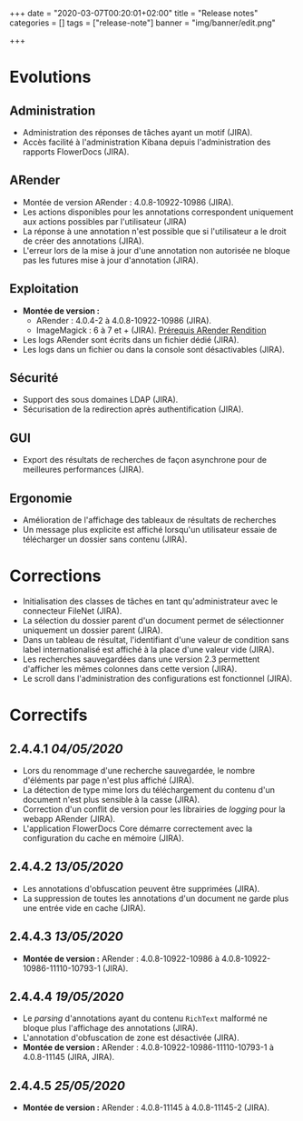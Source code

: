 +++
date = "2020-03-07T00:20:01+02:00"
title = "Release notes"
categories = []
tags = ["release-note"]
banner = "img/banner/edit.png"

+++

# Evolutions

## Administration

* Administration des réponses de tâches ayant un motif (JIRA).
* Accès facilité à l'administration Kibana depuis l'administration des rapports FlowerDocs (JIRA).

## ARender 

* Montée de version ARender : 4.0.8-10922-10986 (JIRA).
* Les actions disponibles pour les annotations correspondent uniquement aux actions possibles par l'utilisateur (JIRA)
* La réponse à une annotation n'est possible que si l'utilisateur a le droit de créer des annotations (JIRA). 
* L'erreur lors de la mise à jour d'une annotation non autorisée ne bloque pas les futures mise à jour d'annotation (JIRA).

## Exploitation 

* **Montée de version :**
	* ARender : 4.0.4-2 à 4.0.8-10922-10986 (JIRA). 
	* ImageMagick :  6 à 7 et +  (JIRA). [Prérequis ARender Rendition](https://arender.io/doc/actuelle4/documentation/install/rendition/prerequis.html#configuration-logicielle-requise)
* Les logs ARender sont écrits dans un fichier dédié (JIRA). 
* Les logs dans un fichier ou dans la console sont désactivables (JIRA).

## Sécurité 

* Support des sous domaines LDAP (JIRA). 
* Sécurisation de la redirection après authentification (JIRA). 

## GUI

* Export des résultats de recherches de façon asynchrone pour de meilleures performances (JIRA).

## Ergonomie

* Amélioration de l'affichage des tableaux de résultats de recherches
* Un message plus explicite est affiché lorsqu'un utilisateur essaie de télécharger un dossier sans contenu (JIRA). 

# Corrections

* Initialisation des classes de tâches en tant qu'administrateur avec le connecteur FileNet (JIRA).
* La sélection du dossier parent d'un document permet de sélectionner uniquement un dossier parent (JIRA). 
* Dans un tableau de résultat, l'identifiant d'une valeur de condition sans label internationalisé est affiché à la place d'une valeur vide (JIRA).   
* Les recherches sauvegardées dans une version 2.3 permettent d'afficher les mêmes colonnes dans cette version (JIRA).  
* Le scroll dans l'administration des configurations est fonctionnel (JIRA).

# Correctifs 

## 2.4.4.1 _04/05/2020_

* Lors du renommage d'une recherche sauvegardée, le nombre d'éléments par page n'est plus affiché (JIRA). 
* La détection de type mime lors du téléchargement du contenu d'un document n'est plus sensible à la casse (JIRA). 
* Correction d'un conflit de version pour les librairies de _logging_ pour la webapp ARender (JIRA). 
* L'application FlowerDocs Core démarre correctement avec la configuration du cache en mémoire (JIRA). 

## 2.4.4.2 _13/05/2020_

* Les annotations d'obfuscation peuvent être supprimées (JIRA). 
* La suppression de toutes les annotations d'un document ne garde plus une entrée vide en cache (JIRA). 

## 2.4.4.3 _13/05/2020_

* **Montée de version :** ARender : 4.0.8-10922-10986 à 4.0.8-10922-10986-11110-10793-1 (JIRA). 

## 2.4.4.4 _19/05/2020_

* Le _parsing_ d'annotations ayant du contenu `RichText` malformé ne bloque plus l'affichage des annotations (JIRA). 
* L'annotation d'obfuscation de zone est désactivée (JIRA).
* **Montée de version :** ARender : 4.0.8-10922-10986-11110-10793-1 à 4.0.8-11145 (JIRA, JIRA). 

## 2.4.4.5 _25/05/2020_

* **Montée de version :** ARender : 4.0.8-11145 à 4.0.8-11145-2 (JIRA). 
